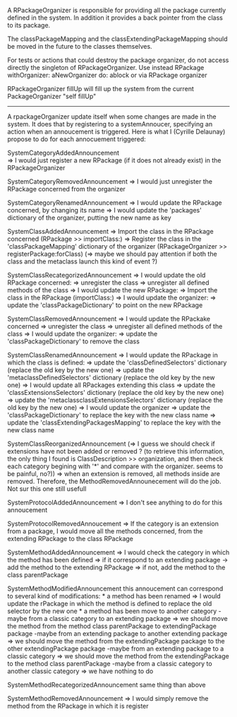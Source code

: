 A RPackageOrganizer is responsible for providing all the package currently defined in the system.
In addition it provides a back pointer from the class to its package.

The classPackageMapping and the classExtendingPackageMapping should be moved in the future to the classes themselves. 


For tests or actions that could destroy the package organizer,  do not access directly the singleton of RPackageOrganizer.
Use instead 
		RPackage withOrganizer: aNewOrganizer do: ablock
			or via RPackage organizer
		
	
RPackageOrganizer fillUp will fill up the system from the current PackageOrganizer
	"self fillUp"
	
-----------------------------------------------------------------------------------------------------------------------------------------------	
	
	
A rpackageOrganizer update itself when some changes are made in the system. It does that by registering to a systemAnnoucer, specifying an action when an annoucement is triggered.
Here is what I (Cyrille Delaunay) propose to do for each annocuement triggered:

SystemCategoryAddedAnnouncement 	
	=> I would just register a new RPackage (if it does not already exist) in the RPackageOrganizer
	
SystemCategoryRemovedAnnouncement 
     => I would just unregister the RPackage concerned from the organizer

SystemCategoryRenamedAnnouncement
     => I would update the RPackage concerned, by changing its name
     => I would update the 'packages' dictionary of the organizer, putting the new name as key

SystemClassAddedAnnouncement 
    => Import the class in the RPackage concerned (RPackage >> importClass:)
    => Register the class in the 'classPackageMapping' dictionary of the organizer (RPackageOrganizer >> registerPackage:forClass)
    (=> maybe we should pay attention if both the class and the metaclass launch this kind of event ?)

SystemClassRecategorizedAnnouncement
    => I would update the old RPackage concerned:
            => unregister the class
            => unregister all defined methods of the class
    => I would update the new RPackage:
            => Import the class in the RPackage (importClass:)
    => I would update the organizer:
            => update the 'classPackageDictionary' to point on the new RPackage

 
SystemClassRemovedAnnouncement
    => I would update the RPackake concerned
             => unregister the class
             => unregister all defined methods of the class
    => I would update the organizer:
             => update the 'classPackageDictionary' to remove the class

SystemClassRenamedAnnouncement
    => I would update the RPackage in which the class is defined:
             => update the 'classDefinedSelectors' dictionary (replace the old key by the new one)
             => update the 'metaclassDefinedSelectors' dictionary (replace the old key by the new one)
    => I would update all RPackages extending this class
             => update the 'classExtensionsSelectors' dictionary (replace the old key by the new one)
             => update the 'metaclassclassExtensionsSelectors' dictionary (replace the old key by the new one)
    => I would update the organizer
             => update the 'classPackageDictionary' to replace the key with the new class name
             => update the 'classExtendingPackagesMapping' to replace the key with the new class name
                          
SystemClassReorganizedAnnouncement 
    (=> I guess we should check if extensions have not been added or removed ? 
      (to retrieve this information, the only thing I found is ClassDescription >> organization, and then check each category begining with '*' and compare with the organizer. seems to be painful, no?))
	=> when an extension is removed, all methods inside are removed. Therefore, the MethodRemovedAnnounecement will do the job. Not sur this one still usefull

SystemProtocolAddedAnnouncement
    => I don't see anything to do for this annoucement

SystemProtocolRemovedAnnoucement
    => If the category is an extension from a package, I would move all the methods concerned, from the extending RPackage to the class RPackage

SystemMethodAddedAnnouncement
       => I would check the category in which the method has been defined
               => if it correspond to an extending package -> add the method to the extending RPackage
               => if not, add the method to the class parentPackage

SystemMethodModifiedAnnouncement
       this annoucement can correspond to several kind of modifications:
	       *  a method has been renamed
                       => I would update the rPackage in which the method is defined to replace the old selector by the new one
		* a method has been move to another category 
			-maybe from a classic category to an extending package
                             => we should move the method from the  method class parentPackage to extendingPackage package
			-maybe from an extending package to another extending package
                             => we should move the method from the  extendingPackage package to the other extendingPackage package
			-maybe from an extending package to a classic category
                             =>  we should move the method from the  extendingPackage to the method class parentPackage
		        -maybe from a classic category to another classic category
                             => we have nothing to do
			

SystemMethodRecategorizedAnnouncement
          same thing than above

SystemMethodRemovedAnnouncement
       => I would simply remove the method from the RPackage in which it is register